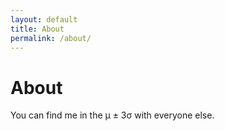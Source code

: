 ```yaml
---
layout: default
title: About
permalink: /about/
---
```


# About

You can find me in the μ ± 3σ with everyone else.
